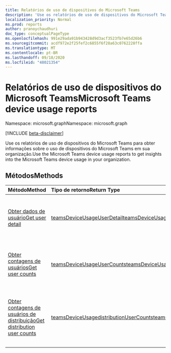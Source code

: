 ```yaml
---
title: Relatórios de uso de dispositivos do Microsoft Teams
description: 'Use os relatórios de uso de dispositivos do Microsoft Teams para obter informações sobre o uso de dispositivos do Microsoft Teams em sua organização. '
localization_priority: Normal
ms.prod: reports
author: pranoychaudhuri
doc_type: conceptualPageType
ms.openlocfilehash: 991e29ada91b943428d9d3acf3523fb7e65d26b6
ms.sourcegitcommit: acdf972e2f25fef2c6855f6f28a63c0762228ffa
ms.translationtype: MT
ms.contentlocale: pt-BR
ms.lasthandoff: 09/18/2020
ms.locfileid: "48021354"
---
```

# <a name="microsoft-teams-device-usage-reports"></a><span data-ttu-id="d5134-103">Relatórios de uso de dispositivos do Microsoft Teams</span><span class="sxs-lookup"><span data-stu-id="d5134-103">Microsoft Teams device usage reports</span></span>

<span data-ttu-id="d5134-104">Namespace: microsoft.graph</span><span class="sxs-lookup"><span data-stu-id="d5134-104">Namespace: microsoft.graph</span></span>

[!INCLUDE [beta-disclaimer](../../includes/beta-disclaimer.md)]

<span data-ttu-id="d5134-105">Use os relatórios de uso de dispositivos do Microsoft Teams para obter informações sobre o uso de dispositivos do Microsoft Teams em sua organização.</span><span class="sxs-lookup"><span data-stu-id="d5134-105">Use the Microsoft Teams device usage reports to get insights into the Microsoft Teams device usage in your organization.</span></span> 

## <a name="methods"></a><span data-ttu-id="d5134-106">Métodos</span><span class="sxs-lookup"><span data-stu-id="d5134-106">Methods</span></span>

| <span data-ttu-id="d5134-107">Método</span><span class="sxs-lookup"><span data-stu-id="d5134-107">Method</span></span>                                   | <span data-ttu-id="d5134-108">Tipo de retorno</span><span class="sxs-lookup"><span data-stu-id="d5134-108">Return Type</span></span>                              | <span data-ttu-id="d5134-109">Descrição</span><span class="sxs-lookup"><span data-stu-id="d5134-109">Description</span></span>                              |
| :--------------------------------------- | :--------------------------------------- | :--------------------------------------- |
| [<span data-ttu-id="d5134-110">Obter dados de usuário</span><span class="sxs-lookup"><span data-stu-id="d5134-110">Get user detail</span></span>](../api/reportroot-getteamsdeviceusageuserdetail.md) | [<span data-ttu-id="d5134-111">teamsDeviceUsageUserDetail</span><span class="sxs-lookup"><span data-stu-id="d5134-111">teamsDeviceUsageUserDetail</span></span>](../resources/teamsdeviceusageuserdetail.md) | <span data-ttu-id="d5134-112">Obtém detalhes sobre o uso de dispositivos do Microsoft Teams por usuário.</span><span class="sxs-lookup"><span data-stu-id="d5134-112">Get details about Microsoft Teams device usage by user.</span></span> |
| [<span data-ttu-id="d5134-113">Obter contagens de usuários</span><span class="sxs-lookup"><span data-stu-id="d5134-113">Get user counts</span></span>](../api/reportroot-getteamsdeviceusageusercounts.md) | [<span data-ttu-id="d5134-114">teamsDeviceUsageUserCounts</span><span class="sxs-lookup"><span data-stu-id="d5134-114">teamsDeviceUsageUserCounts</span></span>](../resources/teamsdeviceusageusercounts.md) | <span data-ttu-id="d5134-115">Obtém o número de usuários exclusivos diários por tipo de dispositivo.</span><span class="sxs-lookup"><span data-stu-id="d5134-115">Get the number of daily unique users by device type.</span></span> |
| [<span data-ttu-id="d5134-116">Obter contagens de usuários de distribuição</span><span class="sxs-lookup"><span data-stu-id="d5134-116">Get distribution user counts</span></span>](../api/reportroot-getteamsdeviceusagedistributionusercounts.md) | [<span data-ttu-id="d5134-117">teamsDeviceUsagedistributionUserCounts</span><span class="sxs-lookup"><span data-stu-id="d5134-117">teamsDeviceUsagedistributionUserCounts</span></span>](../resources/teamsdeviceusagedistributionusercounts.md) | <span data-ttu-id="d5134-118">Obtém o número de usuários exclusivos por tipo de dispositivo no período de tempo selecionado.</span><span class="sxs-lookup"><span data-stu-id="d5134-118">Get the number of unique users by device type over the selected time period.</span></span> |


